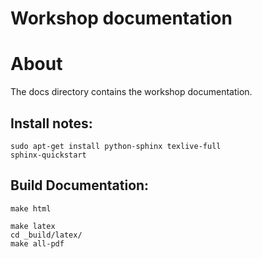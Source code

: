 # Workshop documentation

# About

The docs directory contains the workshop documentation.

## Install notes:

```
sudo apt-get install python-sphinx texlive-full
sphinx-quickstart
```

## Build Documentation:

```
make html

make latex
cd _build/latex/
make all-pdf
```

